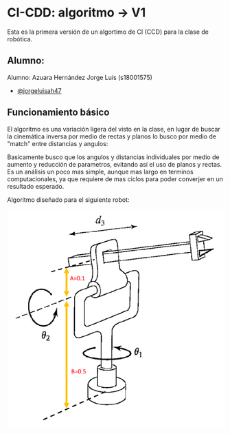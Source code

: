 
# CI-CDD: algoritmo -> V1

Esta es la primera versión de un algortimo de CI (CCD) para la clase de robótica.

## Alumno:
Alumno: Azuara Hernández Jorge Luis (s18001575)
- [@jorgeluisah47](https://github.com/jorgeluisah47)

## Funcionamiento básico
El algoritmo es una variación ligera del visto en la clase, en lugar de buscar la cinemática inversa por medio de rectas y planos lo busco por medio de "match" entre distancias y angulos:

Basicamente busco que los angulos y distancias individuales por medio de aumento y reducción de parametros, evitando así el uso de planos y rectas.
Es un análisis un poco mas simple, aunque mas largo en terminos computacionales, ya que requiere de mas ciclos para poder converjer en un resultado esperado.

Algoritmo diseñado para el siguiente robot:

![alt text](https://raw.githubusercontent.com/jorgeluisah47/CI_CCD_Rev1/main/src/assets/img/img1.png)



